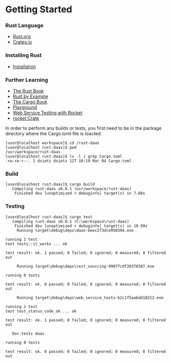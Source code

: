 # Getting Started

### Rust Language
- [Rust.org](https://www.rust-lang.org)
- [Crates.io](https://crates.io/)

### Installing Rust
- [Installation](https://www.rust-lang.org/tools/install)

### Further Learning
- [The Rust Book](https://doc.rust-lang.org/1.30.0/book/second-edition/)
- [Rust by Example](https://doc.rust-lang.org/rust-by-example/)
- [The Cargo Book](https://doc.rust-lang.org/cargo/) 
- [Playground](https://play.rust-lang.org/)
- [Web Service Testing with Rocket](https://rocket.rs/v0.4/guide/testing)
- [rocket Crate](https://crates.io/crates/rocket)


In order to perform any builds or tests, you first need to be in the package directory where the Cargo.toml file is loacted.
```
[user@localhost workspace]$ cd /rust-daas
[user@localhost rust-daas]$ pwd
/usr/workspace/rust-daas
[user@localhost rust-daas]$ ls -l | grep Cargo.toml
-rw-rw-r--. 1 dsietz dsietz 127 10:19 Mar 04 Cargo.toml
```

### Build
```
[user@localhost rust-daas]$ cargo build
   Compiling rust-daas v0.0.1 (usr/workspace/rust-daas)
    Finished dev [unoptimized + debuginfo] target(s) in 7.68s
```

### Testing
```
[user@localhost rust-daas]$ cargo test
   Compiling rust-daas v0.0.1 (C:\workspace\rust-daas)
    Finished dev [unoptimized + debuginfo] target(s) in 10.99s
     Running target\debug\deps\daas-beec273dce950394.exe

running 1 test
test tests::it_works ... ok

test result: ok. 1 passed; 0 failed; 0 ignored; 0 measured; 0 filtered out

     Running target\debug\deps\rest_sourcing-9987fcdf20376507.exe

running 0 tests

test result: ok. 0 passed; 0 failed; 0 ignored; 0 measured; 0 filtered out

     Running target\debug\deps\web_service_tests-b2c1f5aabdd18212.exe

running 1 test
test test_status_code_ok ... ok

test result: ok. 1 passed; 0 failed; 0 ignored; 0 measured; 0 filtered out

   Doc-tests daas

running 0 tests

test result: ok. 0 passed; 0 failed; 0 ignored; 0 measured; 0 filtered out
```